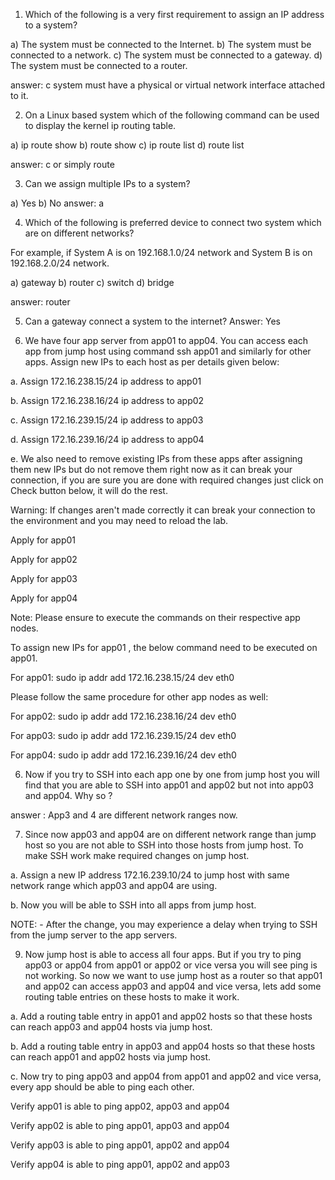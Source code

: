 1) Which of the following is a very first requirement to assign an IP address to a system?

a) The system must be connected to the Internet.
b) The system must be connected to a network.
c) The system must be connected to a gateway.
d) The system must be connected to a router.

answer: c
system must have a physical or virtual network interface attached to it.

2) On a Linux based system which of the following command can be used to display the kernel ip routing table.

a) ip route show
b) route show
c) ip route list
d) route list

answer: c or simply route

3) Can we assign multiple IPs to a system?

a) Yes
b) No
answer: a

4) Which of the following is preferred device to connect two system which are on different networks?

For example, if System A is on 192.168.1.0/24 network and System B is on 192.168.2.0/24 network.

a) gateway
b) router
c) switch
d) bridge

answer: router

[//]: # (5&#41; What is the default gateway?)

[//]: # (   Its default gateway is 244.178.44.111)

5) Can a gateway connect a system to the internet?
Answer: Yes
        
6) We have four app server from app01 to app04. You can access each app from jump host using command ssh app01 and similarly for other apps. Assign new IPs to each host as per details given below:


a. Assign 172.16.238.15/24 ip address to app01

b. Assign 172.16.238.16/24 ip address to app02

c. Assign 172.16.239.15/24 ip address to app03

d. Assign 172.16.239.16/24 ip address to app04

e. We also need to remove existing IPs from these apps after assigning them new IPs but do not remove them right now as it can break your connection, if you are sure you are done with required changes just click on Check button below, it will do the rest.

Warning: If changes aren't made correctly it can break your connection to the environment and you may need to reload the lab.




Apply for app01

Apply for app02

Apply for app03

Apply for app04

Note: Please ensure to execute the commands on their respective app nodes.



To assign new IPs for app01 , the below command need to be executed on app01.

For app01: sudo ip addr add 172.16.238.15/24 dev eth0

Please follow the same procedure for other app nodes as well:

For app02: sudo ip addr add 172.16.238.16/24 dev eth0

For app03: sudo ip addr add 172.16.239.15/24 dev eth0

For app04: sudo ip addr add 172.16.239.16/24 dev eth0


6) Now if you try to SSH into each app one by one from jump host you will find that you are able to SSH into app01 and app02 but not into app03 and app04. Why so ?

answer : App3 and 4 are different network ranges now.

7) Since now app03 and app04 are on different network range than jump host so you are not able to SSH into those hosts from jump host. To make SSH work make required changes on jump host.


a. Assign a new IP address 172.16.239.10/24 to jump host with same network range which app03 and app04 are using.

b. Now you will be able to SSH into all apps from jump host.

NOTE: - After the change, you may experience a delay when trying to SSH from the jump server to the app servers.

9) Now jump host is able to access all four apps. But if you try to ping app03 or app04 from app01 or app02 or vice versa you will see ping is not working. So now we want to use jump host as a router so that app01 and app02 can access app03 and app04 and vice versa, lets add some routing table entries on these hosts to make it work.


a. Add a routing table entry in app01 and app02 hosts so that these hosts can reach app03 and app04 hosts via jump host.

b. Add a routing table entry in app03 and app04 hosts so that these hosts can reach app01 and app02 hosts via jump host.

c. Now try to ping app03 and app04 from app01 and app02 and vice versa, every app should be able to ping each other.




Verify app01 is able to ping app02, app03 and app04

Verify app02 is able to ping app01, app03 and app04

Verify app03 is able to ping app01, app02 and app04

Verify app04 is able to ping app01, app02 and app03




